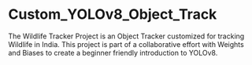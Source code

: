# Custom_YOLOv8_Object_Track
The Wildlife Tracker Project is an Object Tracker customized for tracking Wildlife in India. This project is part of a collaborative effort with Weights and Biases to create a beginner friendly introduction to YOLOv8. 

